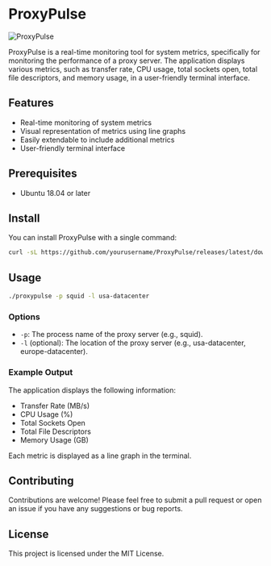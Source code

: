 # ProxyPulse
![ProxyPulse](https://i.imgur.com/jNkQPg7.png)

ProxyPulse is a real-time monitoring tool for system metrics, specifically for monitoring the performance of a proxy server. The application displays various metrics, such as transfer rate, CPU usage, total sockets open, total file descriptors, and memory usage, in a user-friendly terminal interface.
## Features

- Real-time monitoring of system metrics
- Visual representation of metrics using line graphs
- Easily extendable to include additional metrics
- User-friendly terminal interface

## Prerequisites

- Ubuntu 18.04 or later

## Install
You can install ProxyPulse with a single command:

```bash
curl -sL https://github.com/yourusername/ProxyPulse/releases/latest/download/proxypulse -o /usr/local/bin/proxypulse && chmod +x /usr/local/bin/proxypulse
```
## Usage
```bash
./proxypulse -p squid -l usa-datacenter
```
### Options
- `-p`: The process name of the proxy server (e.g., squid).
- `-l` (optional): The location of the proxy server (e.g., usa-datacenter, europe-datacenter).

### Example Output

The application displays the following information:
- Transfer Rate (MB/s)
- CPU Usage (%)
- Total Sockets Open
- Total File Descriptors
- Memory Usage (GB)

Each metric is displayed as a line graph in the terminal.

## Contributing

Contributions are welcome! Please feel free to submit a pull request or open an issue if you have any suggestions or bug reports.

## License

This project is licensed under the MIT License.
